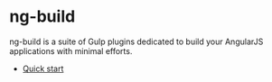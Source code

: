 # ng-build

ng-build is a suite of Gulp plugins dedicated to build your AngularJS applications with minimal efforts.

  * [Quick start](docs/quick-start.md)
